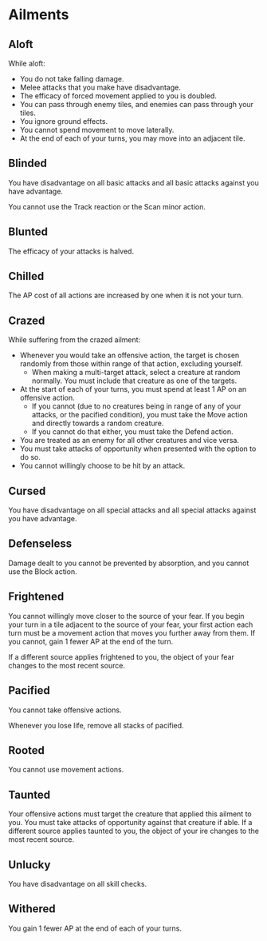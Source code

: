 # Ailments

## Aloft

While aloft:

- You do not take falling damage.
- Melee attacks that you make have disadvantage.
- The efficacy of forced movement applied to you is doubled.
- You can pass through enemy tiles, and enemies can pass through your tiles.
- You ignore ground effects.
- You cannot spend movement to move laterally.
- At the end of each of your turns, you may move into an adjacent tile.

## Blinded

You have disadvantage on all basic attacks and all basic attacks against you have advantage.

You cannot use the Track reaction or the Scan minor action.

## Blunted

The efficacy of your attacks is halved.

## Chilled

The AP cost of all actions are increased by one when it is not your turn.

## Crazed

While suffering from the crazed ailment:

- Whenever you would take an offensive action, the target is chosen randomly from those within range of that action, excluding yourself.
  - When making a multi-target attack, select a creature at random normally. You must include that creature as one of the targets.
- At the start of each of your turns, you must spend at least 1 AP on an offensive action.
  - If you cannot (due to no creatures being in range of any of your attacks, or the pacified condition), you must take the Move action and directly towards a random creature.
  - If you cannot do that either, you must take the Defend action.
- You are treated as an enemy for all other creatures and vice versa.
- You must take attacks of opportunity when presented with the option to do so.
- You cannot willingly choose to be hit by an attack.

## Cursed

You have disadvantage on all special attacks and all special attacks against you have advantage.

## Defenseless

Damage dealt to you cannot be prevented by absorption, and you cannot use the Block action.

## Frightened

You cannot willingly move closer to the source of your fear.
If you begin your turn in a tile adjacent to the source of your fear, your first action each turn must be a movement action that moves you further away from them.
If you cannot, gain 1 fewer AP at the end of the turn.

If a different source applies frightened to you, the object of your fear changes to the most recent source.

## Pacified

You cannot take offensive actions.

Whenever you lose life, remove all stacks of pacified.

## Rooted

You cannot use movement actions.

## Taunted

Your offensive actions must target the creature that applied this ailment to you. You must take attacks of opportunity against that creature if able. If a different source applies taunted to you, the object of your ire changes to the most recent source.

## Unlucky

You have disadvantage on all skill checks.

## Withered

You gain 1 fewer AP at the end of each of your turns.
